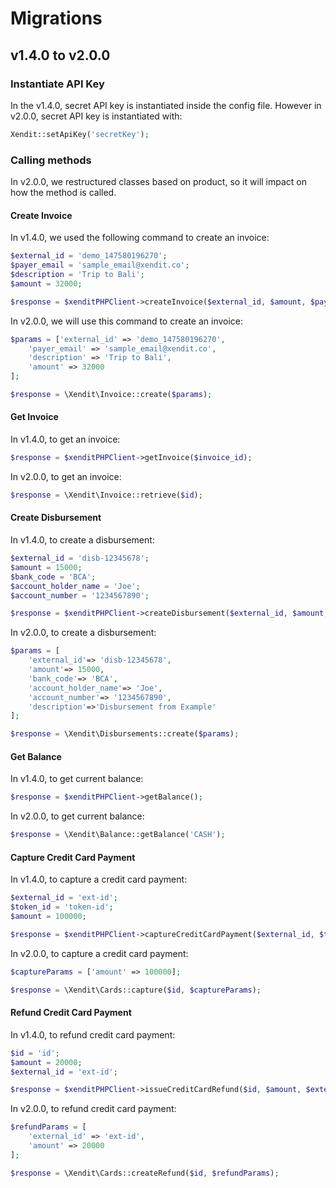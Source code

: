 # Migrations

## v1.4.0 to v2.0.0

### Instantiate API Key

In the v1.4.0, secret API key is instantiated inside the config file. However in v2.0.0, secret API key is instantiated
with:

```php
Xendit::setApiKey('secretKey');
```

### Calling methods

In v2.0.0, we restructured classes based on product, so it will impact on how the method is called.

#### Create Invoice

In v1.4.0, we used the following command to create an invoice:

```php
$external_id = 'demo_147580196270';
$payer_email = 'sample_email@xendit.co';
$description = 'Trip to Bali';
$amount = 32000;

$response = $xenditPHPClient->createInvoice($external_id, $amount, $payer_email, $description);
```

In v2.0.0, we will use this command to create an invoice:

```php
$params = ['external_id' => 'demo_147580196270',
    'payer_email' => 'sample_email@xendit.co',
    'description' => 'Trip to Bali',
    'amount' => 32000
];

$response = \Xendit\Invoice::create($params);
```

#### Get Invoice

In v1.4.0, to get an invoice:

```php
$response = $xenditPHPClient->getInvoice($invoice_id);
```

In v2.0.0, to get an invoice:

```php
$response = \Xendit\Invoice::retrieve($id);
```

#### Create Disbursement

In v1.4.0, to create a disbursement:

```php
$external_id = 'disb-12345678';
$amount = 15000;
$bank_code = 'BCA';
$account_holder_name = 'Joe';
$account_number = '1234567890';

$response = $xenditPHPClient->createDisbursement($external_id, $amount, $bank_code, $account_holder_name, $account_number);
```

In v2.0.0, to create a disbursement:

```php
$params = [
    'external_id'=> 'disb-12345678',
    'amount'=> 15000,
    'bank_code'=> 'BCA',
    'account_holder_name'=> 'Joe',
    'account_number'=> '1234567890',
    'description'=>'Disbursement from Example'
];

$response = \Xendit\Disbursements::create($params);
```

#### Get Balance

In v1.4.0, to get current balance:

```php
$response = $xenditPHPClient->getBalance();
```

In v2.0.0, to get current balance:

```php
$response = \Xendit\Balance::getBalance('CASH');
```

#### Capture Credit Card Payment

In v1.4.0, to capture a credit card payment:

```php
$external_id = 'ext-id';
$token_id = 'token-id';
$amount = 100000;

$response = $xenditPHPClient->captureCreditCardPayment($external_id, $token_id, $amount);
```

In v2.0.0, to capture a credit card payment:

```php
$captureParams = ['amount' => 100000];

$response = \Xendit\Cards::capture($id, $captureParams);
```

#### Refund Credit Card Payment

In v1.4.0, to refund credit card payment:

```php
$id = 'id';
$amount = 20000;
$external_id = 'ext-id';

$response = $xenditPHPClient->issueCreditCardRefund($id, $amount, $external_id);
```

In v2.0.0, to refund credit card payment:

```php
$refundParams = [
    'external_id' => 'ext-id',
    'amount' => 20000
];

$response = \Xendit\Cards::createRefund($id, $refundParams);
```